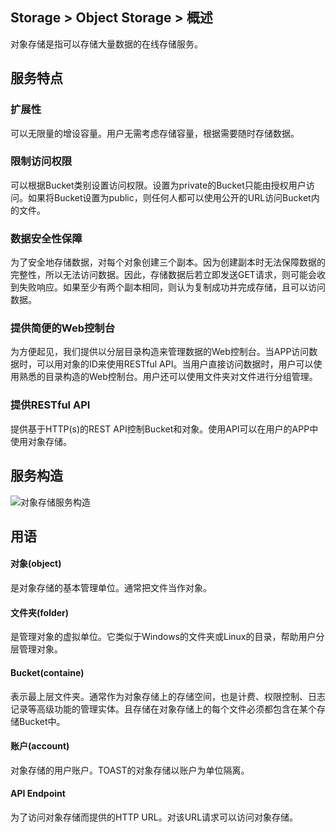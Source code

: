 ## Storage > Object Storage > 概述

对象存储是指可以存储大量数据的在线存储服务。

## 服务特点

### 扩展性

可以无限量的增设容量。用户无需考虑存储容量，根据需要随时存储数据。

### 限制访问权限

可以根据Bucket类别设置访问权限。设置为private的Bucket只能由授权用户访问。如果将Bucket设置为public，则任何人都可以使用公开的URL访问Bucket内的文件。

### 数据安全性保障

为了安全地存储数据，对每个对象创建三个副本。因为创建副本时无法保障数据的完整性，所以无法访问数据。因此，存储数据后若立即发送GET请求，则可能会收到失败响应。如果至少有两个副本相同，则认为复制成功并完成存储，且可以访问数据。

### 提供简便的Web控制台

为方便起见，我们提供以分层目录构造来管理数据的Web控制台。当APP访问数据时，可以用对象的ID来使用RESTful API。当用户直接访问数据时，用户可以使用熟悉的目录构造的Web控制台。用户还可以使用文件夹对文件进行分组管理。

### 提供RESTful API

提供基于HTTP(s)的REST API控制Bucket和对象。使用API可以在用户的APP中使用对象存储。


## 服务构造
![对象存储服务构造](http://static.toastoven.net/prod_infrastructure/object_storage/overview/obs_structure.jpg)


## 用语
#### 对象(object)
是对象存储的基本管理单位。通常把文件当作对象。
#### 文件夹(folder)
是管理对象的虚拟单位。它类似于Windows的文件夹或Linux的目录，帮助用户分层管理对象。
#### Bucket(containe)
表示最上层文件夹。通常作为对象存储上的存储空间，也是计费、权限控制、日志记录等高级功能的管理实体。且存储在对象存储上的每个文件必须都包含在某个存储Bucket中。
#### 账户(account)
对象存储的用户账户。TOAST的对象存储以账户为单位隔离。
#### API Endpoint
为了访问对象存储而提供的HTTP URL。对该URL请求可以访问对象存储。
